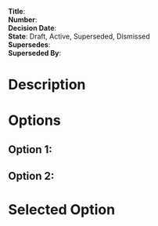 **Title**:  
**Number**:  
**Decision Date**:  
**State**: Draft, Active, Superseded, Dismissed  
**Supersedes**:  
**Superseded By**:  

# Description



# Options

## Option 1: 



## Option 2: 



# Selected Option

